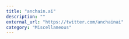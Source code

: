 ```yaml
---
title: "anchain.ai"
description: ""
external_url: "https://twitter.com/anchainai"
category: "Miscellaneous"
---
```

